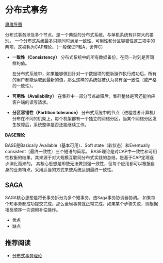 # 分布式事务

[思维导图](/mind.html?path=/data-system/mysql/分布式事务)

分布式事务涉及多个节点，是一个典型的分布式系统，与单机系统有非常大的差别。
一个分布式系统最多只能同时满足一致性、可用性和分区容错性这三项中的两项，这被称为CAP理论。（一般保证P和A，舍弃C）

- **一致性（Consistency）** 分布式系统中的所有数据备份，在同一时刻是否同样的值。

  在分布式系统中，如果能够做到针对一个数据项的更新操作执行成功后，所有的用户都能读取到最新的值，那么这样的系统就被认为具有强一致性（或严格的一致性）。

- **可用性（Availability）** 在集群中一部分节点故障后，集群整体是否还能响应客户端的读写请求。

- **分区容错性（Partition tolerance）** 分布式系统中的节点（进程或者计算机）分布在不同的机架上，每个机架都有一个独立的网络分区，当某个网络分区发生故障后，系统整体是否还能继续工作。

**BASE理论**

BASE是Basically Available（基本可用）、Soft state（软状态）和Eventually consistent（最终一致性）三个短语的简写。
BASE理论是对CAP中一致性和可用性权衡的结果，其来源于对大规模互联网分布式实践的总结，是基于CAP定理逐步演化而来的。
其核心思想是即使无法做到强一致性，但每个应用都可以根据自身的业务特点，采用适当的方式来使系统达到最终一致性。

## SAGA

SAGA核心思想是将长事务拆分为多个短事务，由Saga事务协调器协调。
如果每个短事务都成功提交完成，那么全局事务就正常完成，如果某个步骤失败，则根据相反顺序一次调用补偿操作。

- 优点
- 缺点

## 推荐阅读

- [分布式事务理论](https://dtm.pub/practice/theory.html)